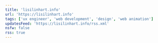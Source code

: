 ```yaml
---
title: 'lisilinhart.info'
url: 'https://lisilinhart.info'
tags: ['ux engineer', 'web development', 'design', 'web animation']
updatesFeed: 'https://lisilinhart.info/rss.xml'
nsfw: false
rss: true
---
```

